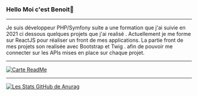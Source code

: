 ### Hello  Moi c'est Benoit👋
-------------  

Je suis développeur PHP/Symfony suite a une formation que j'ai suivie en 2021
ci dessous quelques projets que j'ai realisé . 
Actuellement je me forme sur ReactJS pour réaliser un front de mes applications. 
La partie front de mes projets son realisée avec Bootstrap et Twig .
afin de pouvoir me connecter sur les APIs mises en place sur chaque projet.  

------------------  


[![Carte ReadMe](https://github-readme-stats.vercel.app/api/pin/?username=QUENTINBenoit&repo=Tech_A_Way&show_owner&langs_count=8&layout=compact)](https://techaway.fr)



------------------  
<!--
**QUENTINBenoit/QUENTINBenoit** is a ✨ _special_ ✨ repository because its `README.md` (this file) appears on your GitHub profile.
github.com/QUENTINBenoit/Tech_A_Way)
-->

[![Les Stats GitHub de Anurag](https://github-readme-stats.vercel.app/api?username=QUENTINBenoit&count_private=true&show_icons=true&theme=city_lights&show_icons=true)](https://github.com/anuraghazra/github-readme-stats)


